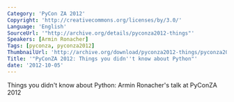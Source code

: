 ```yaml
---
Category: 'PyCon ZA 2012'
Copyright: 'http://creativecommons.org/licenses/by/3.0/'
Language: 'English'
SourceUrl: '"http://archive.org/details/pyconza2012-things"'
Speakers: [Armin Ronacher]
Tags: [pyconza, pyconza2012]
ThumbnailUrl: 'http://archive.org/download/pyconza2012-things/pyconza2012-things.thumbs/pyconza2012-things_000001.jpg'
Title: '"PyConZA 2012: Things you didn''t know about Python"'
date: '2012-10-05'
---
```

Things you didn't know about Python: Armin Ronacher's talk at PyConZA 2012